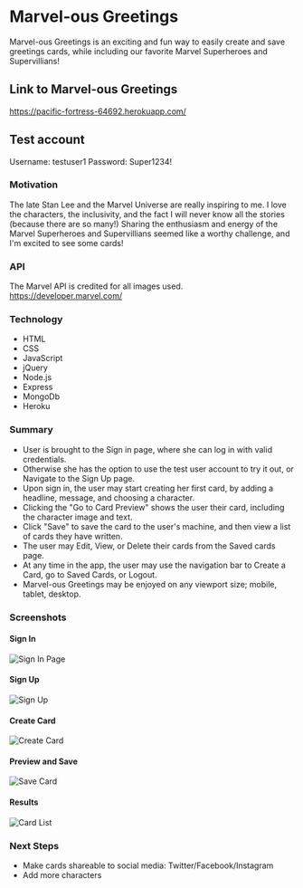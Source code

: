 # Marvel-ous Greetings

Marvel-ous Greetings is an exciting and fun way to easily create and save
greetings cards, while including our favorite Marvel Superheroes and Supervillians!

## Link to Marvel-ous Greetings
https://pacific-fortress-64692.herokuapp.com/

## Test account
Username: testuser1
Password: Super1234!

### Motivation
The late Stan Lee and the Marvel Universe are really inspiring to me. I love the 
characters, the inclusivity, and the fact I will never know all the stories (because
there are so many!)
Sharing the enthusiasm and energy of the Marvel Superheroes and Supervillians
seemed like a worthy challenge, and I'm excited to see some cards!

### API
The Marvel API is credited for all images used.
https://developer.marvel.com/


### Technology
- HTML
- CSS
- JavaScript
- jQuery
- Node.js
- Express
- MongoDb
- Heroku


### Summary
- User is brought to the Sign in page, where she can log in with valid 
credentials.
- Otherwise she has the option to use the test user account to try it out, or 
Navigate to the Sign Up page.
- Upon sign in, the user may start creating her first card, by adding a headline, message, and choosing a character.
- Clicking the "Go to Card Preview" shows the user their card, including the 
character image and text. 
- Click "Save" to save the card to the user's machine, and then view a list of cards 
they have written. 
- The user may Edit, View, or Delete their cards from the Saved cards page. 
- At any time in the app, the user may use the navigation bar to Create a Card, go to Saved Cards, or Logout.
- Marvel-ous Greetings may be enjoyed on any viewport size; mobile, tablet, desktop.

### Screenshots

#### Sign In
![Sign In Page ](/public/images/Login.png "Sign In with Credentials")

#### Sign Up
![Sign Up](/public/images/SignUp.png "Sign Up for an Account")

#### Create Card
![Create Card](/public/images/CreateCard.png "Create Your Greeting")

#### Preview and Save
![Save Card](/public/images/PreviewSaveCard.png "Preview and Save Greeting")

#### Results
![Card List](/public/images/SavedCardsList.png "View Your Saved Cards")


### Next Steps
- Make cards shareable to social media: Twitter/Facebook/Instagram
- Add more characters




